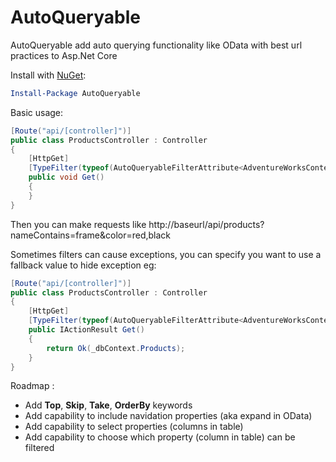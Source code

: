 # AutoQueryable
AutoQueryable add auto querying functionality like OData with best url practices to Asp.Net Core

Install with [NuGet](https://www.nuget.org/packages/AutoQueryable):
```powershell
Install-Package AutoQueryable
```

Basic usage:
```c#
[Route("api/[controller]")]
public class ProductsController : Controller
{
    [HttpGet]
    [TypeFilter(typeof(AutoQueryableFilterAttribute<AdventureWorksContext, Product>))]
    public void Get()
    {
    }
}
```
Then you can make requests like http://baseurl/api/products?nameContains=frame&color=red,black

Sometimes filters can cause exceptions, you can specify you want to use a fallback value to hide exception eg:
```c#
[Route("api/[controller]")]
public class ProductsController : Controller
{
    [HttpGet]
    [TypeFilter(typeof(AutoQueryableFilterAttribute<AdventureWorksContext, Product>), Arguments = new object[] { true })]
    public IActionResult Get()
    {
        return Ok(_dbContext.Products);
    }
}
```

Roadmap :
- Add **Top**, **Skip**, **Take**, **OrderBy** keywords
- Add capability to include navidation properties (aka expand in OData)
- Add capability to select properties (columns in table)
- Add capability to choose which property (column in table) can be filtered
